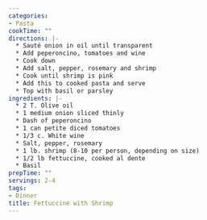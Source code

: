 ```yaml
---
categories:
- Pasta
cookTime: ""
directions: |-
  * Sauté onion in oil until transparent
  * Add peperoncino, tomatoes and wine
  * Cook down
  * Add salt, pepper, rosemary and shrimp
  * Cook until shrimp is pink
  * Add this to cooked pasta and serve
  * Top with basil or parsley
ingredients: |-
  * 2 T. Olive oil
  * 1 medium onion sliced thinly
  * Dash of peperoncino
  * 1 can petite diced tomatoes
  * 1/3 c. White wine
  * Salt, pepper, rosemary
  * 1 lb. shrimp (8-10 per person, depending on size)
  * 1/2 lb fettuccine, cooked al dente
  * Basil
prepTime: ""
servings: 2-4
tags:
- Dinner
title: Fettuccine with Shrimp
---
```

